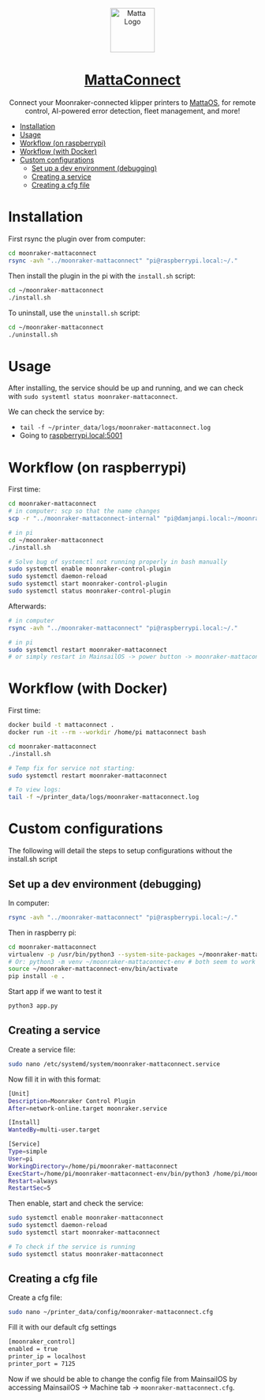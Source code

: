 <p align="center">
  <img
    src="https://uploads-ssl.webflow.com/63fa465ee0545971ce735482/64883f3b58342c1b87033b6d_Emblem_Black.svg"
    alt="Matta Logo"
    style="width: 90px"
  />
</p>
<h1 align="center" style="margin-bottom: 20px">
  <a href="https://matta.ai">MattaConnect</a>
</h1>

<p align="center">
  Connect your Moonraker-connected klipper printers to
  <a href="https://os.matta.ai">MattaOS</a>, for remote control, AI-powered
  error detection, fleet management, and more!
</p>


- [Installation](#installation)
- [Usage](#usage)
- [Workflow (on raspberrypi)](#workflow-on-raspberrypi)
- [Workflow (with Docker)](#workflow-with-docker)
- [Custom configurations](#custom-configurations)
  - [Set up a dev environment (debugging)](#set-up-a-dev-environment-debugging)
  - [Creating a service](#creating-a-service)
  - [Creating a cfg file](#creating-a-cfg-file)


# Installation 

First rsync the plugin over from computer:

```bash
cd moonraker-mattaconnect
rsync -avh "../moonraker-mattaconnect" "pi@raspberrypi.local:~/."
```

Then install the plugin in the pi with the `install.sh` script:

```bash
cd ~/moonraker-mattaconnect
./install.sh
```

To uninstall, use the `uninstall.sh` script:
```bash
cd ~/moonraker-mattaconnect
./uninstall.sh
```

# Usage 

After installing, the service should be up and running, and we can check with `sudo systemtl status moonraker-mattaconnect`.

We can check the service by:
- `tail -f ~/printer_data/logs/moonraker-mattaconnect.log`
- Going to [raspberrypi.local:5001](http://raspberrypi.local:5001) 


# Workflow (on raspberrypi)

First time: 
```bash
cd moonraker-mattaconnect
# in computer: scp so that the name changes
scp -r "../moonraker-mattaconnect-internal" "pi@damjanpi.local:~/moonraker-mattaconnect"

# in pi
cd ~/moonraker-mattaconnect
./install.sh

# Solve bug of systemctl not running properly in bash manually
sudo systemctl enable moonraker-control-plugin        
sudo systemctl daemon-reload
sudo systemctl start moonraker-control-plugin
sudo systemctl status moonraker-control-plugin 
```

Afterwards:
```bash
# in computer
rsync -avh "../moonraker-mattaconnect" "pi@raspberrypi.local:~/."

# in pi
sudo systemctl restart moonraker-mattaconnect
# or simply restart in MainsailOS -> power button -> moonraker-mattaconnect,

```

# Workflow (with Docker)

First time: 
```bash
docker build -t mattaconnect .
docker run -it --rm --workdir /home/pi mattaconnect bash

cd moonraker-mattaconnect
./install.sh

# Temp fix for service not starting:
sudo systemctl restart moonraker-mattaconnect

# To view logs:
tail -f ~/printer_data/logs/moonraker-mattaconnect.log
```


# Custom configurations
The following will detail the steps to setup configurations without the install.sh script

## Set up a dev environment (debugging)
In computer:
```bash
rsync -avh "../moonraker-mattaconnect" "pi@raspberrypi.local:~/."
```

Then in raspberry pi:
```bash
cd moonraker-mattaconnect
virtualenv -p /usr/bin/python3 --system-site-packages ~/moonraker-mattaconnect-env
# Or: python3 -m venv ~/moonraker-mattaconnect-env # both seem to work fine
source ~/moonraker-mattaconnect-env/bin/activate
pip install -e .
```

Start app if we want to test it
```bash
python3 app.py
```


## Creating a service

Create a service file:

```bash
sudo nano /etc/systemd/system/moonraker-mattaconnect.service
```

Now fill it in with this format:

```bash
[Unit]
Description=Moonraker Control Plugin
After=network-online.target moonraker.service

[Install]
WantedBy=multi-user.target

[Service]
Type=simple
User=pi
WorkingDirectory=/home/pi/moonraker-mattaconnect
ExecStart=/home/pi/moonraker-mattaconnect-env/bin/python3 /home/pi/moonraker-mattaconnect/app.py
Restart=always
RestartSec=5
```

Then enable, start and check the service:

```bash
sudo systemctl enable moonraker-mattaconnect
sudo systemctl daemon-reload
sudo systemctl start moonraker-mattaconnect

# To check if the service is running
sudo systemctl status moonraker-mattaconnect
```

## Creating a cfg file

Create a cfg file:

```bash
sudo nano ~/printer_data/config/moonraker-mattaconnect.cfg
```

Fill it with our default cfg settings

```bash
[moonraker_control]
enabled = true
printer_ip = localhost
printer_port = 7125
```

Now if we should be able to change the config file from MainsailOS by accessing MainsailOS -> Machine tab -> `moonraker-mattaconnect.cfg`.